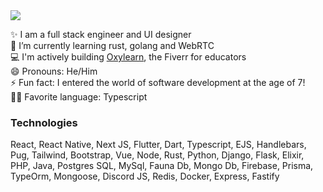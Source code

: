 <img src="https://github.com/fullstackslayer/fullstackslayer/blob/main/Profile%20Banner%20GH.png?raw=true" />

✨ I am a full stack engineer and UI designer
<br>
🌱 I’m currently learning rust, golang and WebRTC
<br>
💻 I'm actively building <a href="https://oxylearn.live">Oxylearn</a>, the Fiverr for educators
<br>
😄 Pronouns: He/Him
<br>
⚡ Fun fact: I entered the world of software development at the age of 7!
<br>
👨‍🔧 Favorite language: Typescript
<br>


### Technologies
React, React Native, Next JS, Flutter, Dart, Typescript, EJS, Handlebars, Pug, Tailwind, Bootstrap, Vue, Node, Rust, Python, Django, Flask, Elixir, PHP, Java, Postgres SQL, MySql, Fauna Db, Mongo Db, Firebase, Prisma, TypeOrm, Mongoose, Discord JS, Redis, Docker, Express, Fastify


